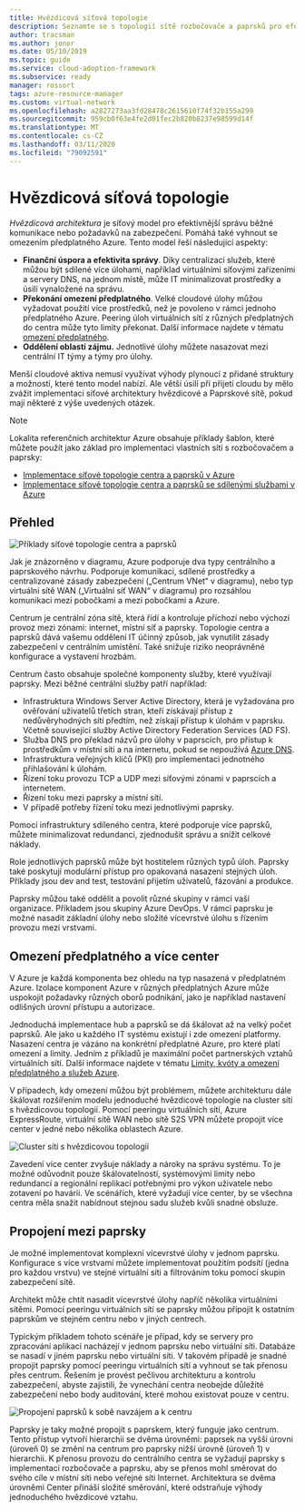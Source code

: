 ```yaml
---
title: Hvězdicová síťová topologie
description: Seznamte se s topologií sítě rozbočovače a paprsků pro efektivnější správu běžných požadavků na komunikaci nebo zabezpečení.
author: tracsman
ms.author: jonor
ms.date: 05/10/2019
ms.topic: guide
ms.service: cloud-adoption-framework
ms.subservice: ready
manager: rossort
tags: azure-resource-manager
ms.custom: virtual-network
ms.openlocfilehash: a2827273aa3fd28478c2615610f74f32b155a299
ms.sourcegitcommit: 959cb0f63e4fe2d01fec2b820b8237e98599d14f
ms.translationtype: MT
ms.contentlocale: cs-CZ
ms.lasthandoff: 03/11/2020
ms.locfileid: "79092591"
---
```

<!-- cSpell:ignore tracsman jonor rossort NVAs -->

# <a name="hub-and-spoke-network-topology"></a>Hvězdicová síťová topologie

*Hvězdicová architektura* je síťový model pro efektivnější správu běžné komunikace nebo požadavků na zabezpečení. Pomáhá také vyhnout se omezením předplatného Azure. Tento model řeší následující aspekty:

- **Finanční úspora a efektivita správy**. Díky centralizaci služeb, které můžou být sdílené více úlohami, například virtuálními síťovými zařízeními a servery DNS, na jednom místě, může IT minimalizovat prostředky a úsilí vynaložené na správu.
- **Překonání omezení předplatného**. Velké cloudové úlohy můžou vyžadovat použití více prostředků, než je povoleno v rámci jednoho předplatného Azure. Peering úloh virtuálních sítí z různých předplatných do centra může tyto limity překonat. Další informace najdete v tématu [omezení předplatného](https://docs.microsoft.com/azure/azure-subscription-service-limits).
- **Oddělení oblastí zájmu.** Jednotlivé úlohy můžete nasazovat mezi centrální IT týmy a týmy pro úlohy.

Menší cloudové aktiva nemusí využívat výhody plynoucí z přidané struktury a možností, které tento model nabízí. Ale větší úsilí při přijetí cloudu by mělo zvážit implementaci síťové architektury hvězdicové a Paprskové sítě, pokud mají některé z výše uvedených otázek.

> [!NOTE]
> Lokalita referenčních architektur Azure obsahuje příklady šablon, které můžete použít jako základ pro implementaci vlastních sítí s rozbočovačem a paprsky:
>
> - [Implementace síťové topologie centra a paprsků v Azure](https://docs.microsoft.com/azure/architecture/reference-architectures/hybrid-networking/hub-spoke)
> - [Implementace síťové topologie centra a paprsků se sdílenými službami v Azure](https://docs.microsoft.com/azure/architecture/reference-architectures/hybrid-networking/shared-services)

## <a name="overview"></a>Přehled

![Příklady síťové topologie centra a paprsků][1]

Jak je znázorněno v diagramu, Azure podporuje dva typy centrálního a paprskového návrhu. Podporuje komunikaci, sdílené prostředky a centralizované zásady zabezpečení („Centrum VNet“ v diagramu), nebo typ virtuální sítě WAN („Virtuální síť WAN“ v diagramu) pro rozsáhlou komunikaci mezi pobočkami a mezi pobočkami a Azure.

Centrum je centrální zóna sítě, která řídí a kontroluje příchozí nebo výchozí provoz mezi zónami: internet, místní síť a paprsky. Topologie centra a paprsků dává vašemu oddělení IT účinný způsob, jak vynutilit zásady zabezpečení v centrálním umístění. Také snižuje riziko neoprávněné konfigurace a vystavení hrozbám.

Centrum často obsahuje společné komponenty služby, které využívají paprsky. Mezi běžné centrální služby patří například:

- Infrastruktura Windows Server Active Directory, která je vyžadována pro ověřování uživatelů třetích stran, kteří získávají přístup z nedůvěryhodných sítí předtím, než získají přístup k úlohám v paprsku. Včetně související služby Active Directory Federation Services (AD FS).
- Služba DNS pro překlad názvů pro úlohy v paprscích, pro přístup k prostředkům v místní síti a na internetu, pokud se nepoužívá [Azure DNS](https://docs.microsoft.com/azure/dns/dns-overview).
- Infrastruktura veřejných klíčů (PKI) pro implementaci jednotného přihlašování k úlohám.
- Řízení toku provozu TCP a UDP mezi síťovými zónami v paprscích a internetem.
- Řízení toku mezi paprsky a místní sítí.
- V případě potřeby řízení toku mezi jednotlivými paprsky.

Pomocí infrastruktury sdíleného centra, které podporuje více paprsků, můžete minimalizovat redundanci, zjednodušit správu a snížit celkové náklady.

Role jednotlivých paprsků může být hostitelem různých typů úloh. Paprsky také poskytují modulární přístup pro opakovaná nasazení stejných úloh. Příklady jsou dev and test, testování přijetím uživatelů, fázování a produkce.

Paprsky můžou také oddělit a povolit různé skupiny v rámci vaší organizace. Příkladem jsou skupiny Azure DevOps. V rámci paprsku je možné nasadit základní úlohy nebo složité vícevrstvé úlohu s řízením provozu mezi vrstvami.

## <a name="subscription-limits-and-multiple-hubs"></a>Omezení předplatného a více center

V Azure je každá komponenta bez ohledu na typ nasazená v předplatném Azure. Izolace komponent Azure v různých předplatných Azure může uspokojit požadavky různých oborů podnikání, jako je například nastavení odlišných úrovní přístupu a autorizace.

Jednoduchá implementace hub a paprsků se dá škálovat až na velký počet paprsků. Ale jako u každého IT systému existují i zde omezení platformy. Nasazení centra je vázáno na konkrétní předplatné Azure, pro které platí omezení a limity. Jedním z příkladů je maximální počet partnerských vztahů virtuálních sítí. Další informace najdete v tématu [Limity, kvóty a omezení předplatného a služeb Azure](https://docs.microsoft.com/azure/azure-subscription-service-limits).

V případech, kdy omezení můžou být problémem, můžete architekturu dále škálovat rozšířením modelu jednoduché hvězdicové topologie na cluster sítí s hvězdicovou topologií. Pomocí peeringu virtuálních sítí, Azure ExpressRoute, virtuální sítě WAN nebo sítě S2S VPN můžete propojit více center v jedné nebo několika oblastech Azure.

![Cluster sítí s hvězdicovou topologií][2]

Zavedení více center zvyšuje náklady a nároky na správu systému. To je možné odůvodnit pouze škálovatelností, systémovými limity nebo redundancí a regionální replikací potřebnými pro výkon uživatele nebo zotavení po havárii. Ve scénářích, které vyžadují více center, by se všechna centra měla snažit nabídnout stejnou sadu služeb kvůli snadné obsluze.

## <a name="interconnection-between-spokes"></a>Propojení mezi paprsky

Je možné implementovat komplexní vícevrstvé úlohy v jednom paprsku. Konfigurace s více vrstvami můžete implementovat použitím podsítí (jedna pro každou vrstvu) ve stejné virtuální síti a filtrováním toku pomocí skupin zabezpečení sítě.

Architekt může chtít nasadit vícevrstvé úlohy napříč několika virtuálními sítěmi. Pomocí peeringu virtuálních sítí se paprsky můžou připojit k ostatním paprskům ve stejném centru nebo v jiných centrech.

Typickým příkladem tohoto scénáře je případ, kdy se servery pro zpracování aplikací nacházejí v jednom paprsku nebo virtuální síti. Databáze se nasadí v jiném paprsku nebo virtuální síti. V takovém případě je snadné propojit paprsky pomocí peeringu virtuálních sítí a vyhnout se tak přenosu přes centrum. Řešením je provést pečlivou architekturu a kontrolu zabezpečení, abyste zajistili, že vynechání centra neobejde důležité zabezpečení nebo body auditování, které mohou existovat pouze v centru.

![Propojení paprsků k sobě navzájem a k centru][3]

Paprsky je taky možné propojit s paprskem, který funguje jako centrum. Tento přístup vytvoří hierarchii se dvěma úrovněmi: paprsek na vyšší úrovni (úroveň 0) se změní na centrum pro paprsky nižší úrovně (úroveň 1) v hierarchii. K přenosu provozu do centrálního centra se vyžadují paprsky s implementací rozbočovače a paprsku, aby se přenos mohl směrovat do svého cíle v místní síti nebo veřejné síti Internet. Architektura se dvěma úrovněmi Center přináší složité směrování, které odstraňuje výhody jednoduchého hvězdicové vztahu.

<!-- images -->

[1]: ../../_images/azure-best-practices/network-hub-spoke-high-level.png "Příklad vysoké úrovně hvězdicové topologie"
[2]: ../../_images/azure-best-practices/network-hub-spokes-cluster.png "Cluster sítí s hvězdicovou topologií"
[3]: ../../_images/azure-best-practices/network-spoke-to-spoke.png "Propojení mezi paprsky"
